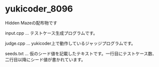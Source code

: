 # yukicoder_8096
Hidden Mazeの配布物です


input.cpp ... テストケース生成プログラムです。

judge.cpp ... yukicoder上で動作しているジャッジプログラムです。

seeds.txt ... 仮のシード値を記載したテキストです。一行目にテストケース数、二行目以降にシード値が書かれています。
